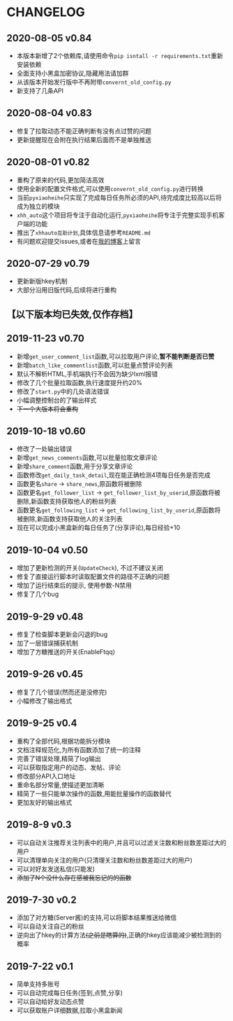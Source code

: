 # CHANGELOG

## 2020-08-05 v0.84

* 本版本新增了2个依赖库,请使用命令`pip isntall -r requirements.txt`重新安装依赖
* 全面支持小黑盒加密协议,隐藏用法请加群
* 从该版本开始发行版中不再附带`convernt_old_config.py`
* 新支持了几条API

## 2020-08-04 v0.83

* 修复了拉取动态不能正确判断有没有点过赞的问题
* 更新提醒现在会附在执行结果后面而不是单独推送

## 2020-08-01 v0.82

* 重构了原来的代码,更加简洁高效
* 使用全新的配置文件格式,可以使用`convernt_old_config.py`进行转换
* 当前`pyxiaoheihe`只实现了完成每日任务所必须的API,待完成度比较高以后将成为独立的模块
* `xhh_auto`这个项目将专注于自动化运行,`pyxiaoheihe`将专注于完整实现手机客户端的功能
* 推出了`xhhauto互助计划`,具体信息请参考`README.md`
* 有问题欢迎提交issues,或者在[我的博客](https://blog.chrxw.com)上留言

## 2020-07-29 v0.79

* 更新新版hkey机制
* 大部分沿用旧版代码,后续将进行重构

## 【以下版本均已失效,仅作存档】

## 2019-11-23 v0.70

* 新增`get_user_comment_list`函数,可以拉取用户评论,**暂不能判断是否已赞**
* 新增`batch_like_commentlist`函数,可以批量点赞评论列表
* 默认不解析HTML,手机端执行不会因为缺少lxml报错
* 修改了几个批量拉取函数,执行速度提升约20%
* 修改了`start.py`中的几处语法错误
* 小幅调整控制台的了输出样式
* ~~下一个大版本将会重构~~

## 2019-10-18 v0.60

* 修改了一处输出错误
* 新增`get_news_comments`函数,可以批量拉取文章评论
* 新增`share_comment`函数,用于分享文章评论
* 函数修改`get_daily_task_detail`,现在能正确检测4项每日任务是否完成
* 函数更名`share` -> `share_news`,原函数将被删除
* 函数更名`get_follower_list` -> `get_follower_list_by_userid`,原函数将被删除,新函数支持获取他人的粉丝列表
* 函数更名`get_following_list` -> `get_following_list_by_userid`,原函数将被删除,新函数支持获取他人的关注列表
* 现在可以完成小黑盒新的每日任务了(分享评论),每日经验+10

## 2019-10-04 v0.50

* 增加了更新检测的开关(`UpdateCheck`), 不过不建议关闭
* 修复了直接运行脚本时读取配置文件的路径不正确的问题
* 增加了运行结束后的提示, 使用参数-N禁用
* 修复了几个bug

## 2019-9-29 v0.48

* 修复了检查脚本更新会闪退的bug
* 加了一层错误捕获机制
* 增加了方糖推送的开关(EnableFtqq)

## 2019-9-26 v0.45

* 修复了几个错误(然而还是没修完)
* 小幅修改了输出格式

## 2019-9-25 v0.4

* 重构了全部代码,根据功能拆分模块
* 文档注释规范化,为所有函数添加了统一的注释
* 完善了错误处理,精简了log输出
* 可以获取指定用户的动态、发帖、评论
* 修改部分API入口地址
* 重命名部分常量,使描述更加清晰
* 精简了一些只能单次操作的函数,用能批量操作的函数替代
* 更加友好的输出格式

## 2019-8-9 v0.3

* 可以自动关注推荐关注列表中的用户,并且可以过滤关注数和粉丝数差距过大的用户
* 可以清理单向关注的用户(只清理关注数和粉丝数差距过大的用户)
* 可以对好友发送私信(只能发)
* ~~添加了N个没什么存在感被我忘记的的函数~~

## 2019-7-30 v0.2

* 添加了对方糖(Server酱)的支持,可以将脚本结果推送给微信
* 可以自动关注自己的粉丝
* 逆向出了hkey的计算方法~~(之前是瞎算的)~~,正确的hkey应该能减少被检测到的概率

## 2019-7-22 v0.1

* 简单支持多账号
* 可以自动完成每日任务(签到,点赞,分享)
* 可以自动给好友动态点赞
* 可以获取账户详细数据,拉取小黑盒新闻
